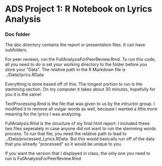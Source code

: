 # ADS Project 1:  R Notebook on Lyrics Analysis

### Doc folder

The doc directory contains the report or presentation files. It can have subfolders.  

For peer reviews, run the FullAnalysisForPeerReview.Rmd. To run this code, all you need to do is set your working directory to the folder before you store your "Data". The relative path in the R Markdown file is ../Data/lyrics.RData

Everything is done based off of this. The longest portion to run is the stemming section. On my computer it takes about 30 minutes, hopefully for you it is the same!

TextProcessing.Rmd is the file that was given to us by the intructor group. I modified it to remove all vulgar words as well, because I wanted a little more meaning for the lyrics I was analyzing.

FullAnalysis.Rmd is the structure of my final html report. I included these two files seperately in case anyone did not want to run the stemming words process. To run that file, you need the relative path to lead to ../Data/processed_Lyrics.RData. But this would basically run off of the data that you already "processed" so it would be unique to you.

If you want the version that I displayed in class, the only one you need to run is FullAnalysisForPeerReview.Rmd
